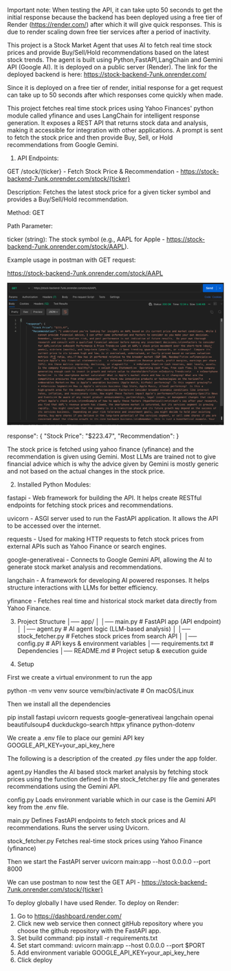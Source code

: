 Important note: When testing the API, it can take upto 50 seconds to get the initial response because the backend has been deployed using a free tier of Render (https://render.com/) after which it will give quick responses. This is due to render scaling down free tier services after a period of inactivity.

This project is a Stock Market Agent that uses AI to fetch real time stock prices and provide Buy/Sell/Hold recommendations based on the latest stock trends. The agent is built using Python,FastAPI,LangChain and Gemini API (Google AI). It is deployed on a public server (Render). The link for the deployed backend is here: https://stock-backend-7unk.onrender.com/

Since it is deployed on a free tier of render, initial response for a get request can take up to 50 seconds after which responses come quickly when made.

This project fetches real time stock prices using Yahoo Finances' python module called yfinance and uses LangChain for intelligent response generation. It exposes a REST API that returns stock data and analysis, making it accessible for integration with other applications. A prompt is sent to fetch the stock price and then provide Buy, Sell, or Hold recommendations from Google Gemini.


1. API Endpoints:

GET /stock/{ticker} - Fetch Stock Price & Recommendation - https://stock-backend-7unk.onrender.com/stock/{ticker}
   
Description: Fetches the latest stock price for a given ticker symbol and provides a Buy/Sell/Hold recommendation.

Method: GET

Path Parameter:

ticker (string): The stock symbol (e.g., AAPL for Apple - https://stock-backend-7unk.onrender.com/stock/AAPL).


Example usage in postman with GET request:

https://stock-backend-7unk.onrender.com/stock/AAPL 

![ALT TEXT](./imageget.png)

response": {
        "Stock Price": "$223.47",
        "Recommendation": <Gemini recommendation>
        }

The stock price is fetched using yahoo finance (yfinance) and the recommendation is given using Gemini. Most LLMs are trained not to give financial advice which is why the advice given by Gemini is mostly generic and not based on the actual changes in the stock price.


2. Installed Python Modules:

fastapi - Web framework for building the API. It helps create RESTful endpoints for fetching stock prices and recommendations.

uvicorn - ASGI server used to run the FastAPI application. It allows the API to be accessed over the internet.

requests - Used for making HTTP requests to fetch stock prices from external APIs such as Yahoo Finance or search engines.

google-generativeai - Connects to Google Gemini API, allowing the AI to generate stock market analysis and recommendations.

langchain - A framework for developing AI powered responses. It helps structure interactions with LLMs for better efficiency.

yfinance - Fetches real time and historical stock market data directly from Yahoo Finance.





3. Project Structure
│── app/
│   │── main.py             # FastAPI app (API endpoint)
│   │── agent.py            # AI agent logic (LLM-based analysis)
│   │── stock_fetcher.py    # Fetches stock prices from search API
│   │── config.py           # API keys & environment variables
│── requirements.txt        # Dependencies
│── README.md              # Project setup & execution guide


4. Setup

First we create a virtual environment to run the app

python -m venv venv
source venv/bin/activate  # On macOS/Linux

Then we install all the dependencies 

pip install fastapi uvicorn requests google-generativeai langchain openai beautifulsoup4 duckduckgo-search httpx yfinance python-dotenv


We create a .env file to place our gemini API key
GOOGLE_API_KEY=your_api_key_here

The following is a description of the created .py files under the app folder.

agent.py
Handles the AI based stock market analysis by fetching stock prices using the function defined in the stock_fetcher.py file and generates recommendations using the Gemini API.

config.py
Loads environment variable which in our case is the Gemini API key from the .env file.

main.py
Defines FastAPI endpoints to fetch stock prices and AI recommendations. Runs the server using Uvicorn.

stock_fetcher.py
Fetches real-time stock prices using Yahoo Finance (yfinance)


Then we start the FastAPI server 
uvicorn main:app --host 0.0.0.0 --port 8000

We can use postman to now test the GET API - https://stock-backend-7unk.onrender.com/stock/{ticker}


To deploy globally I have used Render. 
To deploy on Render:

1. Go to https://dashboard.render.com/
2. Click new web service then connect gitHub repository where you choose the github repository with the FastAPI app.
3. Set build command: pip install -r requirements.txt
4. Set start command: uvicorn main:app --host 0.0.0.0 --port $PORT
5. Add environment variable GOOGLE_API_KEY=your_api_key_here
6. Click deploy




